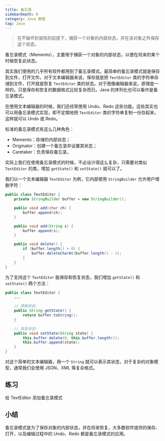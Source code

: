 ```yaml
---
title: 备忘录
sidebarDepth: 0
category: Java 教程
tag: Java
---
```




> 在不破坏封装性的前提下，捕获一个对象的内部状态，并在该对象之外保存这个状态。

备忘录模式（Memento），主要用于捕获一个对象的内部状态，以便在将来的某个时候恢复此状态。

其实我们使用的几乎所有软件都用到了备忘录模式。最简单的备忘录模式就是保存到文件，打开文件。对于文本编辑器来说，保存就是把 `TextEditor` 类的字符串存储到文件，打开就是恢复 `TextEditor` 类的状态。对于图像编辑器来说，原理是一样的，只是保存和恢复的数据格式比较复杂而已。Java 的序列化也可以看作是备忘录模式。

在使用文本编辑器的时候，我们还经常使用 Undo、Redo 这些功能。这些其实也可以用备忘录模式实现，即不定期地把 `TextEditor` 类的字符串复制一份存起来，这样就可以 Undo 或 Redo。

标准的备忘录模式有这么几种角色：

- Memento：存储的内部状态；
- Originator：创建一个备忘录并设置其状态；
- Caretaker：负责保存备忘录。

实际上我们在使用备忘录模式的时候，不必设计得这么复杂，只需要对类似 `TextEditor` 的类，增加 `getState()` 和 `setState()` 就可以了。

我们以一个文本编辑器 `TextEditor` 为例，它内部使用 `StringBuilder` 允许用户增删字符：

```java
public class TextEditor {
    private StringBuilder buffer = new StringBuilder();

    public void add(char ch) {
        buffer.append(ch);
    }

    public void add(String s) {
        buffer.append(s);
    }

    public void delete() {
        if (buffer.length() > 0) {
            buffer.deleteCharAt(buffer.length() - 1);
        }
    }
}
```

为了支持这个 `TextEditor` 能保存和恢复状态，我们增加 `getState()` 和 `setState()` 两个方法：

```java
public class TextEditor {
    ...

    // 获取状态:
    public String getState() {
        return buffer.toString();
    }

    // 恢复状态:
    public void setState(String state) {
        this.buffer.delete(0, this.buffer.length());
        this.buffer.append(state);
    }
}
```

对这个简单的文本编辑器，用一个 `String` 就可以表示其状态，对于复杂的对象模型，通常我们会使用 JSON、XML 等复杂格式。

## 练习

给 TextEditor 添加备忘录模式


## 小结

备忘录模式是为了保存对象的内部状态，并在将来恢复，大多数软件提供的保存、打开，以及编辑过程中的 Undo、Redo 都是备忘录模式的应用。






